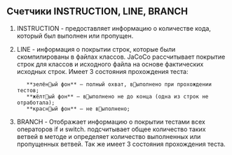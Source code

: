 ## Счетчики INSTRUCTION, LINE, BRANCH

1. INSTRUCTION - предоставляет информацию о количестве кода, который был выполнен или пропущен.

2. LINE - информация о покрытии строк, которые были скомпилированы в файлах классов. JaCoCo рассчитывает покрытие строк
 для классов и исходного файла на основе фактических исходных строк. Имеет 3 состояния прохождения теста: 
 
          **зелён􏰀ый фон** — полный охват, в􏰀ыполнено при прохождении тестов;
          **жёлт􏰀ый фон** — в􏰀ыполнено не до конца (одна из строк не отработала);
          **красн􏰀ый фон** — не в􏰀ыполнено;

3. BRANCH -  Отображает информацию о покрытии тестами всех операторов if и switch. подсчитывает общее количество таких
 ветвей в методе и определяет количество выполненных или пропущенных ветвей. Так же имеет 3 состояния прохождения теста.